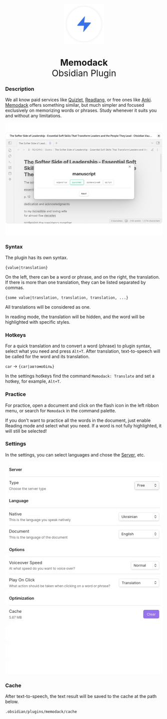 <p align="center">
  <img alt="Memodack (Obsidian Plugin) Logo" src="logo.png" width="128" height="128"/>
</p>

<h1 align="center">
  Memodack
  <br>
  <span style="font-weight: normal">Obsidian Plugin</span>
</h1>

### Description

We all know paid services like [Quizlet](https://quizlet.com/), [Readlang](https://readlang.com/), or free ones like [Anki](https://apps.ankiweb.net/). [Memodack](https://github.com/pavlokobyliatskyi/obsidian-memodack-plugin) offers something similar, but much simpler and focused exclusively on memorizing words or phrases. Study whenever it suits you and without any
limitations.

![desktop](desktop.png)

### Syntax

The plugin has its own syntax.

`{value|translation}`

On the left, there can be a word or phrase, and on the right, the translation. If there is more than one translation, they can be listed separated by commas.

`{some value|translation, translation, translation, ...}`

All translations will be considered as one.

In reading mode, the translation will be hidden, and the word will be highlighted with specific styles.

### Hotkeys

For a quick translation and to convert a word (phrase) to plugin syntax, select what you need and press `Alt+T`. After translation, text-to-speech will be called for the word and its translation.

`car` -> `{car|автомобіль}`

In the settings hotkeys find the command `Memodack: Translate` and set a hotkey, for example, `Alt+T`.

### Practice

For practice, open a document and click on the flash icon in the left ribbon menu, or search for `Memodack` in the command palette.

If you don't want to practice all the words in the document, just enable Reading mode and select what you need. If a word is not fully highlighted, it will still be selected!

### Settings

In the settings, you can select languages and chose the [Server](server/README.md), etc.

![settings](settings.gif)

### Cache

After text-to-speech, the text result will be saved to the cache at the path below.

`.obsidian/plugins/memodack/cache`
